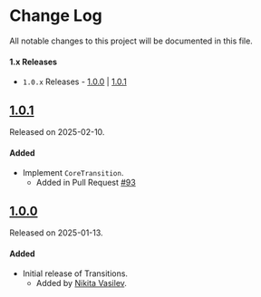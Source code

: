 # Change Log
All notable changes to this project will be documented in this file.

#### 1.x Releases
- `1.0.x` Releases - [1.0.0](#100) | [1.0.1](#101)

## [1.0.1](https://github.com/space-code/transitions/releases/tag/1.0.1)
Released on 2025-02-10.

#### Added
- Implement `CoreTransition`.
  - Added in Pull Request [#93](https://github.com/space-code/transitions/pull/3)

## [1.0.0](https://github.com/space-code/transitions/releases/tag/1.0.0)
Released on 2025-01-13.

#### Added
- Initial release of Transitions.
  - Added by [Nikita Vasilev](https://github.com/ns-vasilev).

